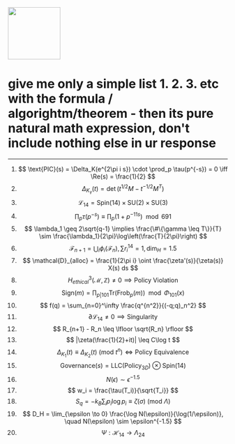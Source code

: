 <img src="https://r2cdn.perplexity.ai/pplx-full-logo-primary-dark%402x.png" class="logo" width="120"/>

# give me only a simple list 1. 2. 3. etc with the formula / algorightm/theorem -  then its pure natural math expression, don't include nothing else in ur response

---

1. $$
\text{PIC}(s) = \Delta_K(e^{2\pi i s}) \cdot \prod_p \tau(p^{-s}) = 0 \iff \Re(s) = \frac{1}{2}
$$
2. $$
\Delta_{K_\gamma}(t) = \det(t^{1/2}M - t^{-1/2}M^T)
$$
3. $$
\mathcal{L}_{14} = \text{Spin}(14) \times \text{SU}(2) \times \text{SU}(3)
$$
4. $$
\prod_p \tau(p^{-s}) \equiv \prod_p (1 + p^{-11s}) \mod 691
$$
5. $$
\lambda_1 \geq 2\sqrt{q-1} \implies \frac{\#\{\gamma \leq T\}}{T} \sim \frac{\lambda_1}{2\pi}\log\left(\frac{T}{2\pi}\right)
$$
6. $$
\mathcal{F}_{n+1} = \bigcup_i \phi_i(\mathcal{F}_n), \sum r_i^{14} = 1, \dim_H=1.5
$$
7. $$
\mathcal{D}_{alloc} = \frac{1}{2\pi i} \oint \frac{\zeta'(s)}{\zeta(s)} X(s) ds
$$
8. $$
H^3_{ethical}(\mathcal{M}, \mathbb{Z}) \neq 0 \implies \text{Policy Violation}
$$
9. $$
\text{Sign}(m) = \prod_{p|101} \text{Tr}(\text{Frob}_p(m)) \mod \Phi_{101}(x)
$$
10. $$
f(q) = \sum_{n=0}^\infty \frac{q^{n^2}}{(-q;q)_n^2}
$$
11. $$
\partial\mathcal{L}_{14} \neq 0 \implies \text{Singularity}
$$
12. $$
R_{n+1} - R_n \leq \lfloor \sqrt{R_n} \rfloor
$$
13. $$
|\zeta(\frac{1}{2}+it)| \leq C\log t
$$
14. $$
\Delta_{K_1}(t) \equiv \Delta_{K_2}(t) \ (\text{mod} \ t^n) \iff \text{Policy Equivalence}
$$
15. $$
\text{Governance}(s) = \text{LLC}(\text{Policy}_{3D}) \otimes \text{Spin}(14)
$$
16. $$
N(\epsilon) \sim \epsilon^{-1.5}
$$
17. $$
w_i = \frac{\tau(T_i)}{\sqrt{T_i}}
$$
18. $$
S_q = -k_B \sum_i p_i \log p_i \equiv \zeta(\sigma) \ (\text{mod} \ \Lambda)
$$
19. $$
D_H = \lim_{\epsilon \to 0} \frac{\log N(\epsilon)}{\log(1/\epsilon)}, \quad N(\epsilon) \sim \epsilon^{-1.5}
$$
20. $$
\Psi : \mathcal{H}_{14} \to \Lambda_{24}
$$
